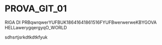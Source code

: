 # PROVA_GIT_01

RIGA DI PRBqwrqwerYUFBUK18641641861516FYUFBwerwerweKBYGOVA HELLawerygqergyqO_WORLD

sdhsrtjsrkdtkdtkfyuk